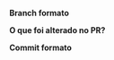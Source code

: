 **Branch formato**
<!-- type/name ex: feature/new-task, fix/error-in-modal-->

**O que foi alterado no PR?**
<!-- Explique as alterações feitas no código -->

**Commit formato**
<!-- type: descrição  ex: refactor: refatorado o controler de registro -->
